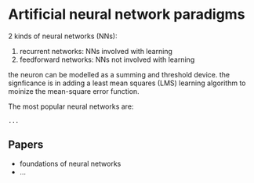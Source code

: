 Artificial neural network paradigms
===================================

2 kinds of neural networks (NNs):

1. recurrent networks: NNs involved with learning
2. feedforward networks: NNs not involved with learning

the neuron can be modelled as a summing and threshold device. the signficance is in adding a least mean squares (LMS) learning algorithm to moinize the mean-square error function.

The most popular neural networks are:

    ...

Papers
------

* foundations of neural networks
* ...